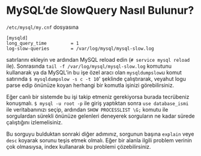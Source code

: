 # MySQL’de SlowQuery Nasıl Bulunur?

`/etc/mysql/my.cnf` dosyasına
```
[mysqld]
long_query_time         = 1
log-slow-queries        = /var/log/mysql/mysql-slow.log
```
satırlarını ekleyin ve ardından MySQL reload edin (`# service mysql reload` ile). Sonrasında `tail -f /var/log/mysql/mysql-slow.log` komutunu kullanarak ya da MySQL’in bu işe özel aracı olan `mysqldumpslow`u komut satırında `$ mysqldumpslow -s c -t 10`' şeklinde çalıştırarak, veyahut logu parse edip önünüze koyan herhangi bir komutla işinizi görebilirsiniz.

Eğer canlı bir sistemde bu işi takip etmeniz gerekiyorsa burada tecrübeniz konuşmalı. `$ mysql -u root -p` ile giriş yaptıktan sonra `use database_ismi` ile veritabanınızı seçip, ardından `SHOW PROCESSLIST \G;` komutu ile sorgulardan sürekli önünüze gelenleri deneyerek sorguların ne kadar sürede çalıştığını izlemelisiniz.

Bu sorguyu bulduktan sonraki diğer adımınız, sorgunun başına `explain` veye `desc` koyarak sorunu teşis etmek olmalı. Eğer bir alanla ilgili problem verinin çok olmasıysa, index kullanarak bu problemi çözebilirsiniz.
